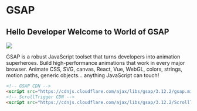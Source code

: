 # GSAP

<h2>Hello Developer Welcome to World of GSAP </h2>

<img src="https://encrypted-tbn0.gstatic.com/images?q=tbn:ANd9GcRjXRXSmTUbT62CJr4lfzEIzEZ5cqr35pf-Ug&usqp=CAU">

<p>GSAP is a robust JavaScript toolset that turns developers into animation superheroes. Build high-performance animations that work in every major browser. Animate CSS, SVG, canvas, React, Vue, WebGL, colors, strings, motion paths, generic objects... anything JavaScript can touch!</p>

```Html
<!-- GSAP CDN --> 
<script src="https://cdnjs.cloudflare.com/ajax/libs/gsap/3.12.2/gsap.min.js" integrity="sha512-16esztaSRplJROstbIIdwX3N97V1+pZvV33ABoG1H2OyTttBxEGkTsoIVsiP1iaTtM8b3+hu2kB6pQ4Clr5yug==" crossorigin="anonymous" referrerpolicy="no-referrer"></script>
<!-- ScrollTrigger CDN --> 
<script src="https://cdnjs.cloudflare.com/ajax/libs/gsap/3.12.2/ScrollTrigger.min.js" integrity="sha512-Ic9xkERjyZ1xgJ5svx3y0u3xrvfT/uPkV99LBwe68xjy/mGtO+4eURHZBW2xW4SZbFrF1Tf090XqB+EVgXnVjw==" crossorigin="anonymous" referrerpolicy="no-referrer"></script>
```


